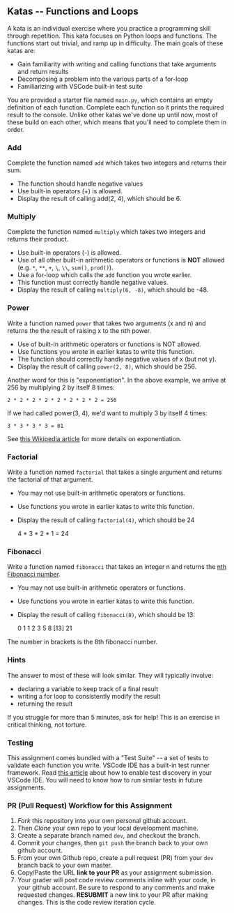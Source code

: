## Katas -- Functions and Loops

A kata is an individual exercise where you practice a programming skill through repetition. This kata focuses on Python loops and functions. The functions start out trivial, and ramp up in difficulty. The main goals of these katas are:

 - Gain familiarity with writing and calling functions that take arguments and return results
 - Decomposing a problem into the various parts of a for-loop
 - Familiarizing with VSCode built-in test suite 
 
You are provided a starter file named `main.py`, which contains an empty definition of each function. Complete each function so it prints the required result to the console. Unlike other katas we've done up until now, most of these build on each other, which means that you'll need to complete them in order.

### Add
Complete the function named `add` which takes two integers and returns their sum.
 - The function should handle negative values
 - Use built-in operators (+) is allowed.
 - Display the result of calling add(2, 4), which should be 6.

### Multiply
Complete the function named `multiply` which takes two integers and returns their product.
 - Use built-in operators (-) is allowed.
 - Use of all other built-in arithmetic operators or functions is __NOT__ allowed (e.g. `*`, `**`, `+`, `\`, `\\`, `sum()`, `prod()`).
 - Use a for-loop which calls the `add` function you wrote earlier.
 - This function must correctly handle negative values.
 - Display the result of calling `multiply(6, -8)`, which should be -48.

### Power
Write a function named `power` that takes two arguments (x and n) and returns the the result of raising x to the nth power.
 - Use of built-in arithmetic operators or functions is NOT allowed.
 - Use functions you wrote in earlier katas to write this function.
 - The function should correctly handle negative values of x (but not y).
 - Display the result of calling `power(2, 8)`, which should be 256.

Another word for this is "exponentiation". In the above example, we arrive at 256 by multiplying 2 by itself 8 times:

    2 * 2 * 2 * 2 * 2 * 2 * 2 * 2 = 256

If we had called power(3, 4), we'd want to multiply 3 by itself 4 times:

    3 * 3 * 3 * 3 = 81

See [this Wikipedia article](https://simple.wikipedia.org/wiki/Exponentiation) for more details on exponentiation.

### Factorial
Write a function named `factorial` that takes a single argument and returns the factorial of that argument.
 - You may not use built-in arithmetic operators or functions.
 - Use functions you wrote in earlier katas to write this function.
 - Display the result of calling `factorial(4)`, which should be 24

    4 * 3 * 2 * 1 = 24

### Fibonacci
Write a function named `fibonacci` that takes an integer n and returns the [nth Fibonacci number](https://simple.wikipedia.org/wiki/Fibonacci_number).
 - You may not use built-in arithmetic operators or functions.
 - Use functions you wrote in earlier katas to write this function.
 - Display the result of calling `fibonacci(8)`, which should be 13:

    0 1 1 2 3 5 8 [13] 21

The number in brackets is the 8th fibonacci number.

### Hints
The answer to most of these will look similar. They will typically involve:
 - declaring a variable to keep track of a final result
 - writing a for loop to consistently modify the result
 - returning the result
 
If you struggle for more than 5 minutes, ask for help! This is an exercise in critical thinking, not torture.

### Testing
This assignment comes bundled with a "Test Suite" -- a set of tests to validate each function you write.  VSCode IDE has a built-in test runner framework.  Read [this article](https://code.visualstudio.com/docs/python/testing) about how to enable test discovery in your VSCode IDE.  You will need to know how to run similar tests in future assignments.

### PR (Pull Request) Workflow for this Assignment
1. *Fork* this repository into your own personal github account.
2. Then *Clone* your own repo to your local development machine.
3. Create a separate branch named `dev`, and checkout the branch.
5. Commit your changes, then `git push` the branch back to your own github account.
5. From your own Github repo, create a pull request (PR) from your `dev` branch back to your own master.
6. Copy/Paste the URL **link to your PR** as your assignment submission.
7. Your grader will post code review comments inline with your code, in your github account. Be sure to respond to any comments and make requested changes. **RESUBMIT** a new link to your PR after making changes.  This is the code review iteration cycle.
